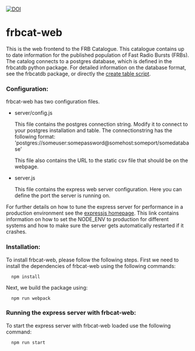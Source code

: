 [![DOI](https://zenodo.org/badge/DOI/10.5281/zenodo.1051034.svg)](https://doi.org/10.5281/zenodo.1051034)

# frbcat-web
This is the web frontend to the FRB Catalogue. This catalogue contains up to date information for the published population of Fast Radio Bursts (FRBs). The catalog connects to a postgres database, which is defined in the frbcatdb python package. For detailed information on the database format, see the frbcatdb package, or directly the [create table script](https://github.com/AA-ALERT/frbcatdb/blob/master/db/create_db_tables.sql).

### Configuration:
frbcat-web has two configuration files.

  * server/config.js

    This file contains the postgres connection string. Modify it to connect to your postgres installation and table. The connectionstring has the following format: 'postgres://someuser:somepassword@somehost:someport/somedatabase'


    This file also contains the URL to the static csv file that should be on the webpage. 
 
  * server.js
  
    This file contains the express web server configuration. Here you can define the port the server is running on.

For further details on how to tune the express server for performance in a production environment see the [expressjs homepage](https://expressjs.com/en/advanced/best-practice-performance.html). This link contains information on how to set the NODE_ENV to production for different systems and how to make sure the server gets automatically restarted if it crashes.

### Installation:
To install frbcat-web, please follow the following steps. First we need to install the dependencies of frbcat-web using the following commands:
```
  npm install
```
Next, we build the package using:

```
  npm run webpack
```

### Running the express server with frbcat-web:
To start the express server with frbcat-web loaded use the following command:
```
  npm run start
```
